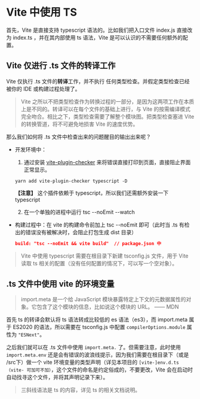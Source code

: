 # Vite 中使用 TS
首先，Vite 是直接支持 typescript 语法的。比如我们把入口文件 index.js 直接改为 index.ts ，并在其内部使用 ts 语法，Vite 是可以认识的不需要任何额外的配置。
## Vite 仅进行 .ts 文件的转译工作
Vite 仅执行 .ts 文件的**转译**工作，并不执行 任何类型检查。并假定类型检查已经被你的 IDE 或构建过程处理了。
> Vite 之所以不把类型检查作为转换过程的一部分，是因为这两项工作在本质上是不同的。转译可以在每个文件的基础上进行，与 Vite 的按需编译模式完全吻合。相比之下，类型检查需要了解整个模块图。把类型检查塞进 Vite 的转换管道，将不可避免地损害 Vite 的速度优势。

那么我们如何将 .ts 文件中检查出来的问题醒目的输出出来呢？
+ 开发环境中：
  1. 通过安装 [vite-plugin-checker](https://github.com/fi3ework/vite-plugin-checker) 来将错误直接打印到页面，直接阻止界面正常显示。
  ```shell
  yarn add vite-plugin-checker typescript -D
  ```
  **【注意】** 这个插件依赖于 typescript，所以我们还需额外安装一下 typescript
  
  2. 在一个单独的进程中运行 tsc --noEmit --watch

+ 构建过程中：在 vite 的构建命令前加上 tsc --noEmit 即可（此时当 .ts 有检出的错误没有被解决时，会阻止打包生成 dist 目录）
  ```json
  build: "tsc --noEmit && vite build"  // package.json 中
  ```

> Vite 中使用 typescript 需要在根目录下新建 tsconfig.js 文件，用于 Vite 读取 ts 相关的配置（没有任何配置的情况下，可以写一个空对象）。

## .ts 文件中使用 vite 的环境变量
> import.meta 是一个给 JavaScript 模块暴露特定上下文的元数据属性的对象。它包含了这个模块的信息，比如说这个模块的 URL。 —— MDN

首先 ts 的转译会默认将 ts 语法转成比较低的 es 语法（es3），而 import.meta 属于 ES2020 的语法，所以需要在 tsconfig.js 中配置 `compilerOptions.module` 属性为 `"ESNext"`。

之后我们就可以在 .ts 文件中使用 `import.meta.` 了。但需要注意，此时使用 `import.meta.env` 还是会有错误的波浪线提示，因为我们需要在根目录下（或是 /src下）做一个 vite 环境变量的类型声明（详见本项目的 `[vite-]env.d.ts（vite- 可加可不加）`，这个文件的命名是约定俗成的，不要更改，Vite 会在启动时自动找寻这个文件，并将其声明记录下来）。
> 三斜线语法是 ts 的内容，详见 ts 的相关文档说明。